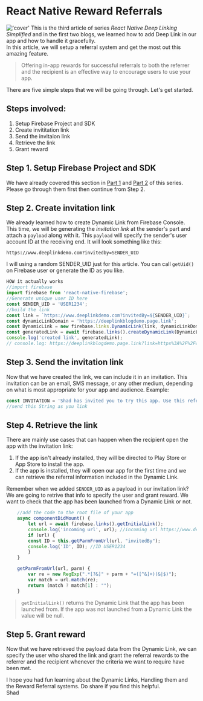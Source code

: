 # React Native Reward Referrals
!['cover'](https://raw.githubusercontent.com/iamshadmirza/BlogsByShad/master/blogs/deep-linking/RNRR-cover.png)
This is the third article of series *React Native Deep Linking Simplified* and in the first two blogs, we learned how to add Deep Link in our app and how to handle it gracefully.  
In this article, we will setup a referral system and get the most out this amazing feature. 
>Offering in-app rewards for successful referrals to both the referrer and the recipient is an effective way to encourage users to use your app. 

There are five simple steps that we will be going through. Let's get started.
##  Steps involved:
1. Setup Firebase Project and SDK
2. Create invititation link
3. Send the invitaion link
4. Retrieve the link
5. Grant reward

## Step 1. Setup Firebase Project and SDK
We have already covered this section in [Part 1]() and [Part 2]() of this series. Please go through them first then continue from Step 2. 

## Step 2. Create invitation link
We already learned how to create Dynamic Link from Firebase Console. This time, we will be generating the *invitation link* at the sender's part and attach a `payload` along with it. This `payload` will specify the sender's user account ID at the receiving end. It will look something like this:
```https
https://www.deeplinkdemo.com?invitedby=SENDER_UID
```
I will using a random SENDER_UID just for this article. You can call `getUid()` on Firebase user or generate the ID as you like.
```javascript
HOW it actually works
//import firebase
import firebase from 'react-native-firebase';
//Generate unique user ID here
const SENDER_UID = 'USER1234';
//build the link
const link = `https://www.deeplinkdemo.com?invitedBy=${SENDER_UID}`;
const dynamicLinkDomain = 'https://deeplinkblogdemo.page.link';
const DynamicLink = new firebase.links.DynamicLink(link, dynamicLinkDomain);
const generatedLink = await firebase.links().createDynamicLink(DynamicLink);
console.log('created link', generatedLink);
// console.log: https://deeplinkblogdemo.page.link?link=https%3A%2F%2Fwww.deeplinkdemo.com%3FinvitedBy%3DUSER1234
```

## Step 3. Send the invitation link
Now that we have created the link, we can include it in an invitation. This invitation can be an email, SMS message, or any other medium, depending on what is most appropriate for your app and audience. Example: 
```javascript
const INVITATION = 'Shad has invited you to try this app. Use this referral link: ' + link;
//send this String as you link
```
## Step 4. Retrieve the link
There are mainly use cases that can happen when the recipient open the app with the invitation link:  
1. If the app isn't already installed, they will be directed to Play Store or App Store to install the app.
2. If the app is installed, they will open our app for the first time and we can retrieve the referral information included in the Dynamic Link.

Remember when we added `SENDER_UID` as a payload in our invitation link? We are going to retrive that info to specify the user and grant reward. We want to check that the app has been launched from a Dynamic Link or not.
```javascript
    //add the code to the root file of your app
    async componentDidMount() {
        let url = await firebase.links().getInitialLink();
        console.log('incoming url', url); //incoming url https://www.deeplinkdemo.com?invitedby=USER1234
        if (url) {
        const ID = this.getParmFromUrl(url, "invitedBy");
        console.log('ID', ID); //ID USER1234
        }
    }

    getParmFromUrl(url, parm) {
        var re = new RegExp(".*[?&]" + parm + "=([^&]+)(&|$)");
        var match = url.match(re);
        return (match ? match[1] : "");
    }

```
> `getInitialLink()` returns the Dynamic Link that the app has been launched from. If the app was not launched from a Dynamic Link the value will be null.

## Step 5. Grant reward
Now that we have retrieved the payload data from the Dynamic Link, we can specify the user who shared the link and grant the referral rewards to the referrer and the recipient whenever the criteria we want to require have been met.

I hope you had fun learning about the Dynamic Links, Handling them and the Reward Referral systems. Do share if you find this helpful.  
Shad